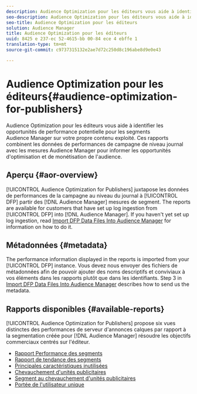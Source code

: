 ```yaml
---
description: Audience Optimization pour les éditeurs vous aide à identifier les opportunités de performance potentielle pour les segments Audience Manager sur votre propre contenu exploité. Ces rapports combinent les données de performances de campagne de niveau journal avec les mesures Audience Manager pour informer les opportunités d'optimisation et de monétisation de l'audience.
seo-description: Audience Optimization pour les éditeurs vous aide à identifier les opportunités de performance potentielle pour les segments Audience Manager sur votre propre contenu exploité. Ces rapports combinent les données de performances de campagne de niveau journal avec les mesures Audience Manager pour informer les opportunités d'optimisation et de monétisation de l'audience.
seo-title: Audience Optimization pour les éditeurs
solution: Audience Manager
title: Audience Optimization pour les éditeurs
uuid: 8425 e 237-ec 52-4615-bb 00-84 ece 4 ebffe 1
translation-type: tm+mt
source-git-commit: c9737315132e2ae7d72c250d8c196abe8d9e0e43

---
```



# Audience Optimization pour les éditeurs{#audience-optimization-for-publishers}

Audience Optimization pour les éditeurs vous aide à identifier les opportunités de performance potentielle pour les segments Audience Manager sur votre propre contenu exploité. Ces rapports combinent les données de performances de campagne de niveau journal avec les mesures Audience Manager pour informer les opportunités d&#39;optimisation et de monétisation de l&#39;audience.

## Aperçu {#aor-overview}

[!UICONTROL Audience Optimization for Publishers] juxtapose les données de performances de la campagne au niveau du journal à [!UICONTROL DFP] partir des [!DNL Audience Manager] mesures de segment. The reports are available for customers that have set up log ingestion from [!UICONTROL DFP] into [!DNL Audience Manager]. If you haven&#39;t yet set up log ingestion, read [Import DFP Data Files Into Audience Manager](import-dfp.md) for information on how to do it.

## Métadonnées {#metadata}

The performance information displayed in the reports is imported from your [!UICONTROL DFP] instance. Vous devez nous envoyer des fichiers de métadonnées afin de pouvoir ajouter des noms descriptifs et conviviaux à vos éléments dans les rapports plutôt que dans les identifiants. Step 3 in [Import DFP Data Files Into Audience Manager](../../../reporting/audience-optimization-reports/aor-publishers/import-dfp.md) describes how to send us the metadata.

## Rapports disponibles {#available-reports}

[!UICONTROL Audience Optimization for Publishers] propose six vues distinctes des performances de serveur d&#39;annonces calques par rapport à la segmentation créée pour [!DNL Audience Manager] résoudre les objectifs commerciaux centrés sur l&#39;éditeur.

+ [Rapport Performance des segments](publisher-segment-performance.md)
+ [Rapport de tendance des segments](publisher-segment-trends.md)
+ [Principales caractéristiques inutilisées](publisher-top-unused-traits.md)
+ [Chevauchement d&#39;unités publicitaires](publisher-ad-unit-overlap.md)
+ [Segment au chevauchement d&#39;unités publicitaires](publisher-segment-ad-unit-overlap.md)
+ [Portée de l&#39;utilisateur unique](publisher-unique-reach.md)
